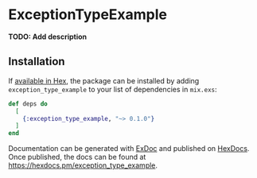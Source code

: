 # ExceptionTypeExample

**TODO: Add description**

## Installation

If [available in Hex](https://hex.pm/docs/publish), the package can be installed
by adding `exception_type_example` to your list of dependencies in `mix.exs`:

```elixir
def deps do
  [
    {:exception_type_example, "~> 0.1.0"}
  ]
end
```

Documentation can be generated with [ExDoc](https://github.com/elixir-lang/ex_doc)
and published on [HexDocs](https://hexdocs.pm). Once published, the docs can
be found at <https://hexdocs.pm/exception_type_example>.

